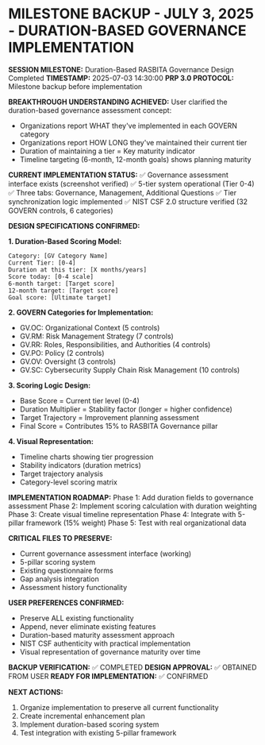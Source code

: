 MILESTONE BACKUP - JULY 3, 2025 - DURATION-BASED GOVERNANCE IMPLEMENTATION
===========================================================================

**SESSION MILESTONE:** Duration-Based RASBITA Governance Design Completed
**TIMESTAMP:** 2025-07-03 14:30:00
**PRP 3.0 PROTOCOL:** Milestone backup before implementation

**BREAKTHROUGH UNDERSTANDING ACHIEVED:**
User clarified the duration-based governance assessment concept:
- Organizations report WHAT they've implemented in each GOVERN category
- Organizations report HOW LONG they've maintained their current tier
- Duration of maintaining a tier = Key maturity indicator
- Timeline targeting (6-month, 12-month goals) shows planning maturity

**CURRENT IMPLEMENTATION STATUS:**
✅ Governance assessment interface exists (screenshot verified)
✅ 5-tier system operational (Tier 0-4)
✅ Three tabs: Governance, Management, Additional Questions
✅ Tier synchronization logic implemented
✅ NIST CSF 2.0 structure verified (32 GOVERN controls, 6 categories)

**DESIGN SPECIFICATIONS CONFIRMED:**

**1. Duration-Based Scoring Model:**
```
Category: [GV Category Name]
Current Tier: [0-4]
Duration at this tier: [X months/years]
Score today: [0-4 scale]
6-month target: [Target score]
12-month target: [Target score]
Goal score: [Ultimate target]
```

**2. GOVERN Categories for Implementation:**
- GV.OC: Organizational Context (5 controls)
- GV.RM: Risk Management Strategy (7 controls)  
- GV.RR: Roles, Responsibilities, and Authorities (4 controls)
- GV.PO: Policy (2 controls)
- GV.OV: Oversight (3 controls)
- GV.SC: Cybersecurity Supply Chain Risk Management (10 controls)

**3. Scoring Logic Design:**
- Base Score = Current tier level (0-4)
- Duration Multiplier = Stability factor (longer = higher confidence)
- Target Trajectory = Improvement planning assessment
- Final Score = Contributes 15% to RASBITA Governance pillar

**4. Visual Representation:**
- Timeline charts showing tier progression
- Stability indicators (duration metrics)
- Target trajectory analysis
- Category-level scoring matrix

**IMPLEMENTATION ROADMAP:**
Phase 1: Add duration fields to governance assessment
Phase 2: Implement scoring calculation with duration weighting
Phase 3: Create visual timeline representation
Phase 4: Integrate with 5-pillar framework (15% weight)
Phase 5: Test with real organizational data

**CRITICAL FILES TO PRESERVE:**
- Current governance assessment interface (working)
- 5-pillar scoring system
- Existing questionnaire forms
- Gap analysis integration
- Assessment history functionality

**USER PREFERENCES CONFIRMED:**
- Preserve ALL existing functionality
- Append, never eliminate existing features
- Duration-based maturity assessment approach
- NIST CSF authenticity with practical implementation
- Visual representation of governance maturity over time

**BACKUP VERIFICATION:** ✅ COMPLETED
**DESIGN APPROVAL:** ✅ OBTAINED FROM USER
**READY FOR IMPLEMENTATION:** ✅ CONFIRMED

**NEXT ACTIONS:**
1. Organize implementation to preserve all current functionality
2. Create incremental enhancement plan
3. Implement duration-based scoring system
4. Test integration with existing 5-pillar framework